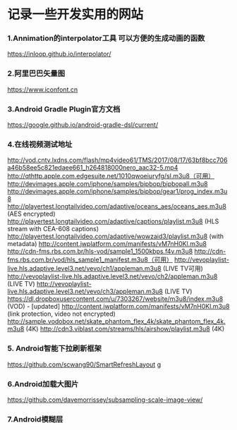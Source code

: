 # 记录一些开发实用的网站

### 1.Annimation的interpolator工具 可以方便的生成动画的函数
https://inloop.github.io/interpolator/

### 2.阿里巴巴矢量图
https://www.iconfont.cn

### 3.Android Gradle Plugin官方文档
https://google.github.io/android-gradle-dsl/current/

### 4.在线视频测试地址
http://vod.cntv.lxdns.com/flash/mp4video61/TMS/2017/08/17/63bf8bcc706a46b58ee5c821edaee661_h264818000nero_aac32-5.mp4
http://qthttp.apple.com.edgesuite.net/1010qwoeiuryfg/sl.m3u8（可用）
http://devimages.apple.com/iphone/samples/bipbop/bipbopall.m3u8
http://devimages.apple.com/iphone/samples/bipbop/gear1/prog_index.m3u8
http://playertest.longtailvideo.com/adaptive/oceans_aes/oceans_aes.m3u8 (AES encrypted)
http://playertest.longtailvideo.com/adaptive/captions/playlist.m3u8 (HLS stream with CEA-608 captions)
http://playertest.longtailvideo.com/adaptive/wowzaid3/playlist.m3u8 (with metadata)
http://content.jwplatform.com/manifests/vM7nH0Kl.m3u8
http://cdn-fms.rbs.com.br/hls-vod/sample1_1500kbps.f4v.m3u8
http://cdn-fms.rbs.com.br/vod/hls_sample1_manifest.m3u8（可用）
http://vevoplaylist-live.hls.adaptive.level3.net/vevo/ch1/appleman.m3u8 (LIVE TV可用)
http://vevoplaylist-live.hls.adaptive.level3.net/vevo/ch2/appleman.m3u8 (LIVE TV)
http://vevoplaylist-live.hls.adaptive.level3.net/vevo/ch3/appleman.m3u8 (LIVE TV)
https://dl.dropboxusercontent.com/u/7303267/website/m3u8/index.m3u8 (VOD) - [updated]
http://content.jwplatform.com/manifests/vM7nH0Kl.m3u8 (link protection, video not encrypted)
http://sample.vodobox.net/skate_phantom_flex_4k/skate_phantom_flex_4k.m3u8 (4K)
http://cdn3.viblast.com/streams/hls/airshow/playlist.m3u8 (4K)

### 5. Android智能下拉刷新框架
https://github.com/scwang90/SmartRefreshLayout
g
### 6.Android加载大图片
https://github.com/davemorrissey/subsampling-scale-image-view/

### 7.Android模糊层
